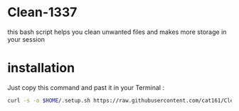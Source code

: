 # Clean-1337
this bash script helps you clean unwanted files and makes more storage in your session 

# installation
Just copy this command and past it in your Terminal : 
``` bash
curl -s -o $HOME/.setup.sh https://raw.githubusercontent.com/cat161/Clean-1337/main/setup.sh ; sh $HOME/.setup.sh
```
